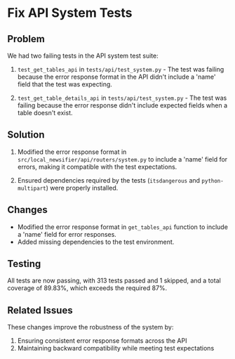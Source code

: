 # Fix API System Tests

## Problem

We had two failing tests in the API system test suite:

1. `test_get_tables_api` in `tests/api/test_system.py` - The test was failing because the error response format in the API didn't include a 'name' field that the test was expecting.

2. `test_get_table_details_api` in `tests/api/test_system.py` - The test was failing because the error response didn't include expected fields when a table doesn't exist.

## Solution

1. Modified the error response format in `src/local_newsifier/api/routers/system.py` to include a 'name' field for errors, making it compatible with the test expectations.

2. Ensured dependencies required by the tests (`itsdangerous` and `python-multipart`) were properly installed.

## Changes

- Modified the error response format in `get_tables_api` function to include a 'name' field for error responses.
- Added missing dependencies to the test environment.

## Testing

All tests are now passing, with 313 tests passed and 1 skipped, and a total coverage of 89.83%, which exceeds the required 87%.

## Related Issues

These changes improve the robustness of the system by:
1. Ensuring consistent error response formats across the API
2. Maintaining backward compatibility while meeting test expectations
